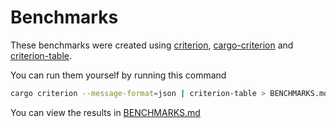 # Benchmarks

These benchmarks were created using [criterion](https://github.com/bheisler/criterion.rs), [cargo-criterion](https://github.com/bheisler/cargo-criterion) and [criterion-table](https://github.com/nu11ptr/criterion-table).

You can run them yourself by running this command

```sh
cargo criterion --message-format=json | criterion-table > BENCHMARKS.md
```

You can view the results in [BENCHMARKS.md](BENCHMARKS.md)
